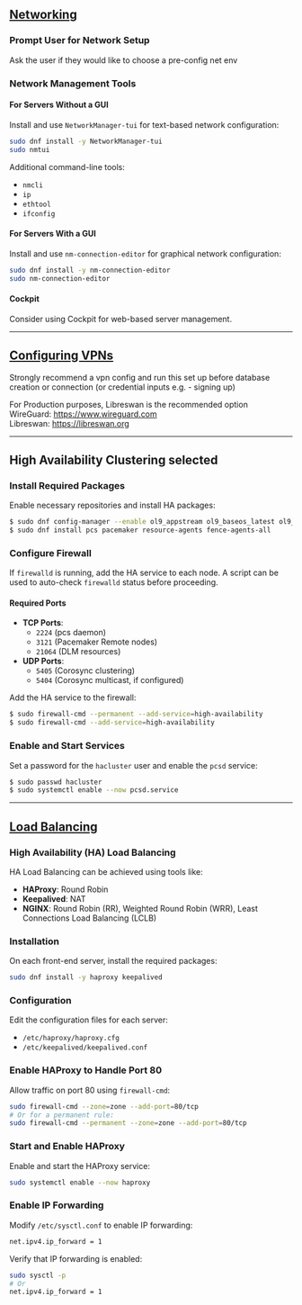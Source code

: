 ## [Networking](https://docs.oracle.com/en/operating-systems/oracle-linux/9/network/)

### Prompt User for Network Setup
Ask the user if they would like to choose a pre-config net env

### Network Management Tools

#### For Servers Without a GUI
Install and use `NetworkManager-tui` for text-based network configuration:
```bash
sudo dnf install -y NetworkManager-tui
sudo nmtui
```

Additional command-line tools:
- `nmcli`
- `ip`
- `ethtool`
- `ifconfig`

#### For Servers With a GUI
Install and use `nm-connection-editor` for graphical network configuration:
```bash
sudo dnf install -y nm-connection-editor
sudo nm-connection-editor
```

#### Cockpit
Consider using Cockpit for web-based server management.

---

## [Configuring VPNs](https://docs.oracle.com/en/operating-systems/oracle-linux/vpn/)
Strongly recommend a vpn config and run this set up before database creation or connection (or credential inputs e.g. - signing up) 

For Production purposes, Libreswan is the recommended option \
WireGuard: https://www.wireguard.com \
Libreswan: https://libreswan.org 

---

## High Availability Clustering selected
### Install Required Packages
Enable necessary repositories and install HA packages:
```bash
$ sudo dnf config-manager --enable ol9_appstream ol9_baseos_latest ol9_addons
$ sudo dnf install pcs pacemaker resource-agents fence-agents-all
```

### Configure Firewall
If `firewalld` is running, add the HA service to each node. A script can be used to auto-check `firewalld` status before proceeding.

#### Required Ports
- **TCP Ports**:
    - `2224` (pcs daemon)
    - `3121` (Pacemaker Remote nodes)
    - `21064` (DLM resources)
- **UDP Ports**:
    - `5405` (Corosync clustering)
    - `5404` (Corosync multicast, if configured)

Add the HA service to the firewall:
```bash
$ sudo firewall-cmd --permanent --add-service=high-availability
$ sudo firewall-cmd --add-service=high-availability
```

### Enable and Start Services
Set a password for the `hacluster` user and enable the `pcsd` service:
```bash
$ sudo passwd hacluster
$ sudo systemctl enable --now pcsd.service
```

---

## [Load Balancing](https://docs.oracle.com/en/operating-systems/oracle-linux/9/balancing/index.html#documentation-license)

### High Availability (HA) Load Balancing
HA Load Balancing can be achieved using tools like:
- **HAProxy**: Round Robin
- **Keepalived**: NAT
- **NGINX**: Round Robin (RR), Weighted Round Robin (WRR), Least Connections Load Balancing (LCLB)

### Installation
On each front-end server, install the required packages:
```bash
sudo dnf install -y haproxy keepalived
```

### Configuration
Edit the configuration files for each server:
- `/etc/haproxy/haproxy.cfg`
- `/etc/keepalived/keepalived.conf`

### Enable HAProxy to Handle Port 80
Allow traffic on port 80 using `firewall-cmd`:
```bash
sudo firewall-cmd --zone=zone --add-port=80/tcp
# Or for a permanent rule:
sudo firewall-cmd --permanent --zone=zone --add-port=80/tcp
```

### Start and Enable HAProxy
Enable and start the HAProxy service:
```bash
sudo systemctl enable --now haproxy
```

### Enable IP Forwarding
Modify `/etc/sysctl.conf` to enable IP forwarding:
```bash
net.ipv4.ip_forward = 1
```

Verify that IP forwarding is enabled:
```bash
sudo sysctl -p
# Or
net.ipv4.ip_forward = 1
```
